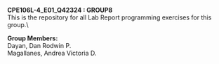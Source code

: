 **CPE106L-4_E01_Q42324 : GROUP8** \
This is the repository for all Lab Report programming exercises for this group.\ 

**Group Members:** \
Dayan, Dan Rodwin P. \
Magallanes, Andrea Victoria D. 
